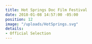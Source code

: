 ```yaml
---
title: Hot Springs Doc Film Festival
date: 2018-01-08 14:57:00 -05:00
position: 12
image: "/uploads/HotSprings.svg"
details:
- Official Selection
---
```


